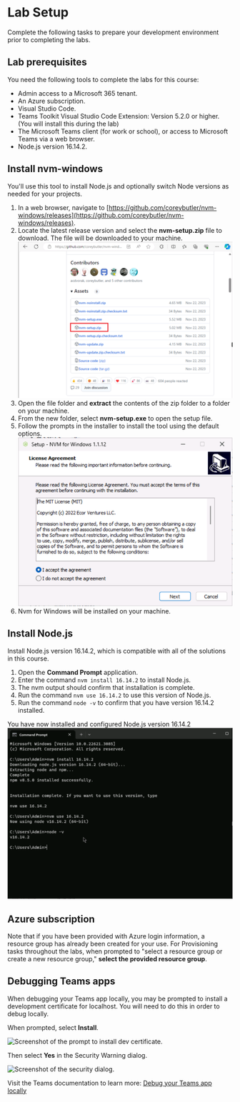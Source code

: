 # Lab Setup

Complete the following tasks to prepare your development environment prior to completing the labs.

## Lab prerequisites

You need the following tools to complete the labs for this course:

- Admin access to a Microsoft 365 tenant.
- An Azure subscription.
- Visual Studio Code.
- Teams Toolkit Visual Studio Code Extension:  Version 5.2.0 or higher. (You will install this during the lab)
- The Microsoft Teams client (for work or school), or access to Microsoft Teams via a web browser.
- Node.js version 16.14.2.

## Install nvm-windows

You'll use this tool to install Node.js and optionally switch Node versions as needed for your projects.

1. In a web browser, navigate to [https://github.com/coreybutler/nvm-windows/releases](https://github.com/coreybutler/nvm-windows/releases).
2. Locate the latest release version and select the **nvm-setup.zip** file to download.  The file will be downloaded to your machine. ![Screenshot of nvm-setup.zip download](../../media/download-nvm-setup.png)
3. Open the file folder and **extract** the contents of the zip folder to a folder on your machine.
4. From the new folder, select **nvm-setup.exe** to open the setup file.
5. Follow the prompts in the installer to install the tool using the default options. ![Screenshot of setup nvm install](../../media/install-nvm.png)
6. Nvm for Windows will be installed on your machine.

## Install Node.js

Install Node.js version 16.14.2, which is compatible with all of the solutions in this course.

1. Open the **Command Prompt** application.
2. Enter the command `nvm install 16.14.2` to install Node.js.
3. The nvm output should confirm that installation is complete.
4. Run the command `nvm use 16.14.2` to use this version of Node.js.
5. Run the command `node -v` to confirm that you have version 16.14.2 installed.

You have now installed and configured Node.js version 16.14.2 ![Screenshot of install npm](../../media/nvm-install-npm.png)

## Azure subscription

Note that if you have been provided with Azure login information, a resource group has already been created for your use.  For Provisioning tasks throughout the labs, when prompted to "select a resource group or create a new resource group," **select the provided resource group**.

## Debugging Teams apps

When debugging your Teams app locally, you may be prompted to install a development certificate for localhost.  You will need to do this in order to debug locally.

When prompted, select **Install**.

![Screenshot of the prompt to install dev certificate.](../../media/install-certificate.png)

Then select **Yes** in the Security Warning dialog.

![Screenshot of the security dialog.](../../media/development-certificate.png)

Visit the Teams documentation to learn more: [Debug your Teams app locally](https://learn.microsoft.com/microsoftteams/platform/toolkit/debug-local?tabs=Windows&pivots=visual-studio-code-v5)
